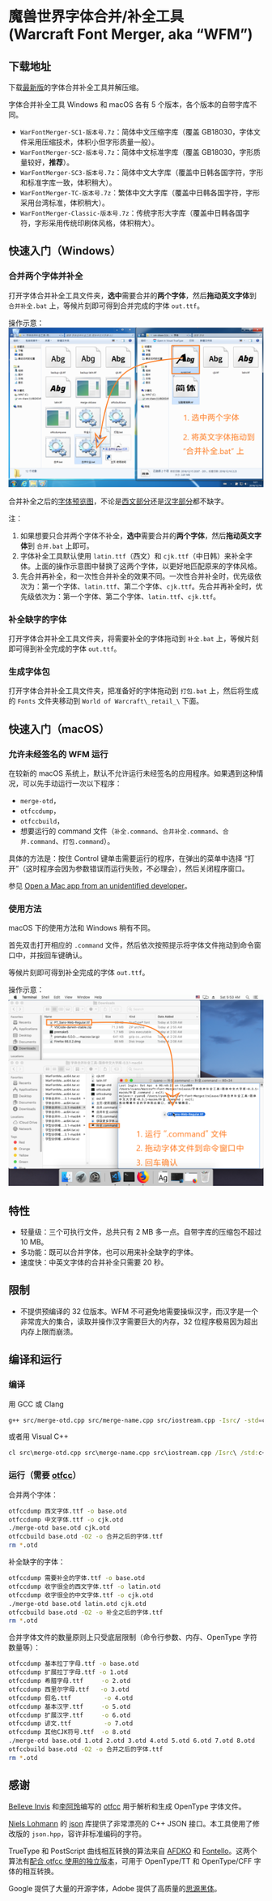 # 魔兽世界字体合并/补全工具<br>(Warcraft Font Merger, aka “WFM”)

## 下载地址

下载[最新版](https://github.com/CyanoHao/Warcraft-Font-Merger/releases/latest)的字体合并补全工具并解压缩。

字体合并补全工具 Windows 和 macOS 各有 5 个版本，各个版本的自带字库不同。
* `WarFontMerger-SC1-版本号.7z`：简体中文压缩字库（覆盖 GB18030，字体文件采用压缩技术，体积小但字形质量一般）。
* `WarFontMerger-SC2-版本号.7z`：简体中文标准字库（覆盖 GB18030，字形质量较好，**推荐**）。
* `WarFontMerger-SC3-版本号.7z`：简体中文大字库（覆盖中日韩各国字符，字形和标准字库一致，体积稍大）。
* `WarFontMerger-TC-版本号.7z`：繁体中文大字库（覆盖中日韩各国字符，字形采用台湾标准，体积稍大）。
* `WarFontMerger-Classic-版本号.7z`：传统字形大字库（覆盖中日韩各国字符，字形采用传统印刷体风格，体积稍大）。

## 快速入门（Windows）

### 合并两个字体并补全

打开字体合并补全工具文件夹，**选中**需要合并的**两个字体**，然后**拖动英文字体**到 `合并补全.bat` 上，等候片刻即可得到合并完成的字体 `out.ttf`。

操作示意：
![合并补全操作示意](image/merge.png)

合并补全之后的[字体预览图](image/merge-out.png)，不论是[西文部分](image/latin.png)还是[汉字部分](image/cjk.png)都不缺字。

注：
1. 如果想要只合并两个字体不补全，**选中**需要合并的**两个字体**，然后**拖动英文字体**到 `合并.bat` 上即可。
2. 字体补全工具默认使用 `latin.ttf`（西文）和 `cjk.ttf`（中日韩）来补全字体。上面的操作示意图中替换了这两个字体，以更好地匹配原来的字体风格。
3. 先合并再补全，和一次性合并补全的效果不同。一次性合并补全时，优先级依次为：第一个字体、`latin.ttf`、第二个字体、`cjk.ttf`。先合并再补全时，优先级依次为：第一个字体、第二个字体、`latin.ttf`、`cjk.ttf`。

### 补全缺字的字体

打开字体合并补全工具文件夹，将需要补全的字体拖动到 `补全.bat` 上，等候片刻即可得到补全完成的字体 `out.ttf`。

### 生成字体包

打开字体合并补全工具文件夹，把准备好的字体拖动到 `打包.bat` 上，然后将生成的 `Fonts` 文件夹移动到 `World of Warcraft\_retail_\` 下面。

## 快速入门（macOS）

### 允许未经签名的 WFM 运行

在较新的 macOS 系统上，默认不允许运行未经签名的应用程序。如果遇到这种情况，可以先手动运行一次以下程序：
* `merge-otd`，
* `otfccdump`，
* `otfccbuild`，
* 想要运行的 command 文件（`补全.command`、`合并补全.command`、`合并.command`、`打包.command`）。

具体的方法是：按住 Control 键单击需要运行的程序，在弹出的菜单中选择 “打开”（这时程序会因为参数错误而运行失败，不必理会），然后关闭程序窗口。

参见 [Open a Mac app from an unidentified developer](https://support.apple.com/en-gb/guide/mac-help/mh40616/mac)。

### 使用方法

macOS 下的使用方法和 Windows 稍有不同。

首先双击打开相应的 `.command` 文件，然后依次按照提示将字体文件拖动到命令窗口中，并按回车键确认。

等候片刻即可得到补全完成的字体 `out.ttf`。

操作示意：
![macOS 操作示意](image/mac.png)

## 特性

* 轻量级：三个可执行文件，总共只有 2 MB 多一点。自带字库的压缩包不超过 10 MB。
* 多功能：既可以合并字体，也可以用来补全缺字的字体。
* 速度快：中英文字体的合并补全只需要 20 秒。

## 限制

* 不提供预编译的 32 位版本。WFM 不可避免地需要操纵汉字，而汉字是一个非常庞大的集合，读取并操作汉字需要巨大的内存，32 位程序极易因为超出内存上限而崩溃。

## 编译和运行

### 编译

用 GCC 或 Clang
```bash
g++ src/merge-otd.cpp src/merge-name.cpp src/iostream.cpp -Isrc/ -std=c++17 -O2 -o merge-otd
```

或者用 Visual C++
```cmd
cl src\merge-otd.cpp src\merge-name.cpp src\iostream.cpp /Isrc\ /std:c++17 /EHsc /O2 /Fe:merge-otd.exe
```

### 运行（需要 [otfcc](https://github.com/caryll/otfcc)）

合并两个字体：
```bash
otfccdump 西文字体.ttf -o base.otd
otfccdump 中文字体.ttf -o cjk.otd
./merge-otd base.otd cjk.otd
otfccbuild base.otd -O2 -o 合并之后的字体.ttf
rm *.otd
```

补全缺字的字体：
```bash
otfccdump 需要补全的字体.ttf -o base.otd
otfccdump 收字很全的西文字体.ttf -o latin.otd
otfccdump 收字很全的中文字体.ttf -o cjk.otd
./merge-otd base.otd latin.otd cjk.otd
otfccbuild base.otd -O2 -o 补全之后的字体.ttf
rm *.otd
```

合并字体文件的数量原则上只受底层限制（命令行参数、内存、OpenType 字符数量等）：
```bash
otfccdump 基本拉丁字母.ttf -o base.otd
otfccdump 扩展拉丁字母.ttf -o 1.otd
otfccdump 希腊字母.ttf     -o 2.otd
otfccdump 西里尔字母.ttf   -o 3.otd
otfccdump 假名.ttf         -o 4.otd
otfccdump 基本汉字.ttf     -o 5.otd
otfccdump 扩展汉字.ttf     -o 6.otd
otfccdump 谚文.ttf         -o 7.otd
otfccdump 其他CJK符号.ttf  -o 8.otd
./merge-otd base.otd 1.otd 2.otd 3.otd 4.otd 5.otd 6.otd 7.otd 8.otd
otfccbuild base.otd -O2 -o 合并之后的字体.ttf
rm *.otd
```

## 感谢

[Belleve Invis](https://github.com/be5invis) 和[李阿玲](https://github.com/clerkma)编写的 [otfcc](https://github.com/caryll/otfcc) 用于解析和生成 OpenType 字体文件。

[Niels Lohmann](https://github.com/nlohmann) 的 [json](https://github.com/nlohmann/json) 库提供了非常漂亮的 C++ JSON 接口。本工具使用了修改版的 `json.hpp`，容许非标准编码的字符。

TrueType 和 PostScript 曲线相互转换的算法来自 [AFDKO](https://github.com/adobe-type-tools/afdko) 和 [Fontello](https://github.com/fontello/cubic2quad)。这两个算法有[配合 otfcc 使用的独立版本](https://github.com/nowar-fonts/otfcc-quad2cubic)，可用于 OpenType/TT 和 OpenType/CFF 字体的相互转换。

Google 提供了大量的开源字体，Adobe 提供了高质量的[思源黑体](https://github.com/adobe-fonts/source-han-sans)。
